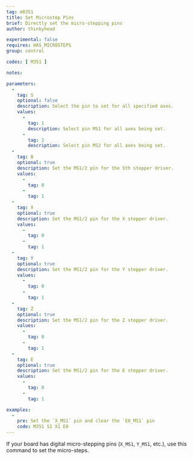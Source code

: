 ```yaml
---
tag: m0351
title: Set Microstep Pins
brief: Directly set the micro-stepping pins
author: thinkyhead

experimental: false
requires: HAS_MICROSTEPS
group: control

codes: [ M351 ]

notes:

parameters:
  -
    tag: S
    optional: false
    description: Select the pin to set for all specified axes.
    values:
      -
        tag: 1
        description: Select pin MS1 for all axes being set.
      -
        tag: 2
        description: Select pin MS2 for all axes being set.
  -
    tag: B
    optional: true
    description: Set the MS1/2 pin for the 5th stepper driver.
    values:
      -
        tag: 0
      -
        tag: 1
  -
    tag: X
    optional: true
    description: Set the MS1/2 pin for the X stepper driver.
    values:
      -
        tag: 0
      -
        tag: 1
  -
    tag: Y
    optional: true
    description: Set the MS1/2 pin for the Y stepper driver.
    values:
      -
        tag: 0
      -
        tag: 1
  -
    tag: Z
    optional: true
    description: Set the MS1/2 pin for the Z stepper driver.
    values:
      -
        tag: 0
      -
        tag: 1
  -
    tag: E
    optional: true
    description: Set the MS1/2 pin for the E stepper driver.
    values:
      -
        tag: 0
      -
        tag: 1

examples:
  -
    pre: Set the `X_MS1` pin and clear the `E0_MS1` pin
    code: M351 S1 X1 E0
---
```


If your board has digital micro-stepping pins (`X_MS1`, `Y_MS1`, etc.), use this command to set the micro-steps.
